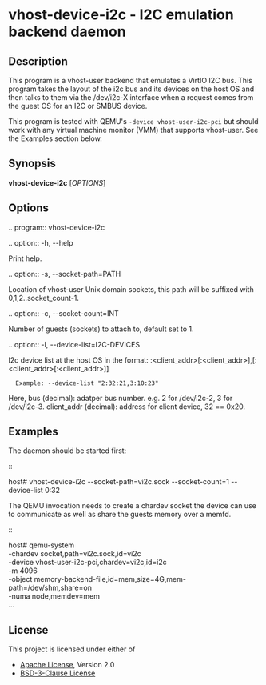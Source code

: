 # vhost-device-i2c - I2C emulation backend daemon

## Description
This program is a vhost-user backend that emulates a VirtIO I2C bus.
This program takes the layout of the i2c bus and its devices on the host
OS and then talks to them via the /dev/i2c-X interface when a request
comes from the guest OS for an I2C or SMBUS device.

This program is tested with QEMU's `-device vhost-user-i2c-pci` but should
work with any virtual machine monitor (VMM) that supports vhost-user. See the
Examples section below.

## Synopsis

**vhost-device-i2c** [*OPTIONS*]

## Options

.. program:: vhost-device-i2c

.. option:: -h, --help

  Print help.

.. option:: -s, --socket-path=PATH

  Location of vhost-user Unix domain sockets, this path will be suffixed with
  0,1,2..socket_count-1.

.. option:: -c, --socket-count=INT

  Number of guests (sockets) to attach to, default set to 1.

.. option:: -l, --device-list=I2C-DEVICES

  I2c device list at the host OS in the format:
      <bus>:<client_addr>[:<client_addr>],[<bus>:<client_addr>[:<client_addr>]]

      Example: --device-list "2:32:21,3:10:23"

  Here,
      bus (decimal): adatper bus number. e.g. 2 for /dev/i2c-2, 3 for /dev/i2c-3.
      client_addr (decimal): address for client device, 32 == 0x20.

## Examples

The daemon should be started first:

::

  host# vhost-device-i2c --socket-path=vi2c.sock --socket-count=1 --device-list 0:32

The QEMU invocation needs to create a chardev socket the device can
use to communicate as well as share the guests memory over a memfd.

::

  host# qemu-system \
      -chardev socket,path=vi2c.sock,id=vi2c \
      -device vhost-user-i2c-pci,chardev=vi2c,id=i2c \
      -m 4096 \
      -object memory-backend-file,id=mem,size=4G,mem-path=/dev/shm,share=on \
      -numa node,memdev=mem \
      ...

## License

This project is licensed under either of

- [Apache License](http://www.apache.org/licenses/LICENSE-2.0), Version 2.0
- [BSD-3-Clause License](https://opensource.org/licenses/BSD-3-Clause)
